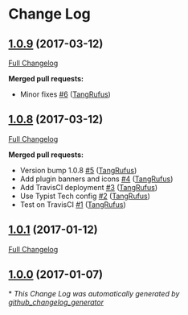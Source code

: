 # Change Log

## [1.0.9](https://github.com/TypistTech/remove-medium-cross-links/tree/1.0.9) (2017-03-12)
[Full Changelog](https://github.com/TypistTech/remove-medium-cross-links/compare/1.0.8...1.0.9)

**Merged pull requests:**

- Minor fixes [\#6](https://github.com/TypistTech/remove-medium-cross-links/pull/6) ([TangRufus](https://github.com/TangRufus))

## [1.0.8](https://github.com/TypistTech/remove-medium-cross-links/tree/1.0.8) (2017-03-12)
[Full Changelog](https://github.com/TypistTech/remove-medium-cross-links/compare/1.0.1...1.0.8)

**Merged pull requests:**

- Version bump 1.0.8 [\#5](https://github.com/TypistTech/remove-medium-cross-links/pull/5) ([TangRufus](https://github.com/TangRufus))
- Add plugin banners and icons [\#4](https://github.com/TypistTech/remove-medium-cross-links/pull/4) ([TangRufus](https://github.com/TangRufus))
- Add TravisCI deployment [\#3](https://github.com/TypistTech/remove-medium-cross-links/pull/3) ([TangRufus](https://github.com/TangRufus))
- Use Typist Tech config [\#2](https://github.com/TypistTech/remove-medium-cross-links/pull/2) ([TangRufus](https://github.com/TangRufus))
- Test on TravisCI [\#1](https://github.com/TypistTech/remove-medium-cross-links/pull/1) ([TangRufus](https://github.com/TangRufus))

## [1.0.1](https://github.com/TypistTech/remove-medium-cross-links/tree/1.0.1) (2017-01-12)
[Full Changelog](https://github.com/TypistTech/remove-medium-cross-links/compare/1.0.0...1.0.1)

## [1.0.0](https://github.com/TypistTech/remove-medium-cross-links/tree/1.0.0) (2017-01-07)


\* *This Change Log was automatically generated by [github_changelog_generator](https://github.com/skywinder/Github-Changelog-Generator)*